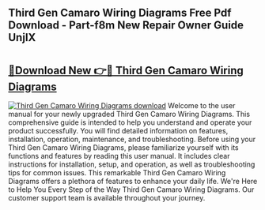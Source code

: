 ## Third Gen Camaro Wiring Diagrams Free Pdf Download - Part-f8m New Repair Owner Guide UnjIX

# <h2><a href="http://dfqu417.blite.top/?on=Third+Gen+Camaro+Wiring+Diagrams">🔗Download New 👉🔴 Third Gen Camaro Wiring Diagrams</a></h2>

[![Third Gen Camaro Wiring Diagrams download](https://i.imgur.com/lujVjoI.png)](http://dfqu417.blite.top/?on=Third+Gen+Camaro+Wiring+Diagrams)
Welcome to the user manual for your newly upgraded Third Gen Camaro Wiring Diagrams. This comprehensive guide is intended to help you understand and operate your product successfully. You will find detailed information on features, installation, operation, maintenance, and troubleshooting. Before using your Third Gen Camaro Wiring Diagrams, please familiarize yourself with its functions and features by reading this user manual. It includes clear instructions for installation, setup, and operation, as well as troubleshooting tips for common issues. This remarkable Third Gen Camaro Wiring Diagrams offers a plethora of features to enhance your daily life. We're Here to Help You Every Step of the Way Third Gen Camaro Wiring Diagrams. Our customer support team is available throughout your journey.
